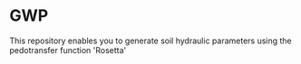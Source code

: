 # GWP
This repository enables you to generate soil  hydraulic parameters using the pedotransfer function 'Rosetta'
